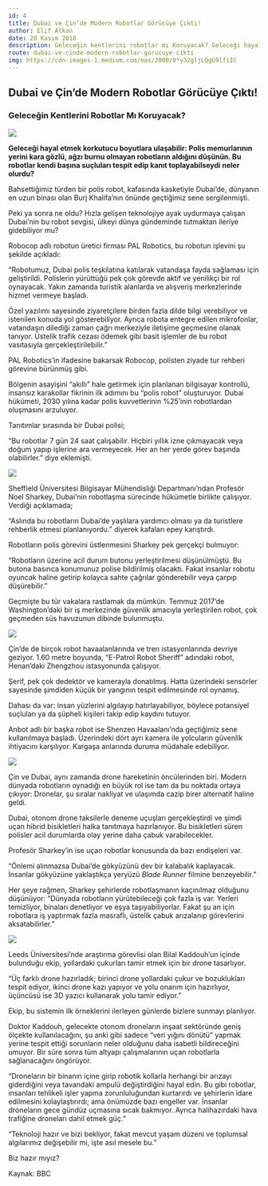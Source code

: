 ```yaml
---
id: 4
title: Dubai ve Çin’de Modern Robotlar Görücüye Çıktı!
author: Elif Alkan
date: 28 Kasım 2018
description: Geleceğin kentlerini robotlar mı Koruyacak? Geleceği hayal etmek korkutucu boyutlara ulaşabilir. Polis memurlarının yerini kara gözlü, ağzı burnu olmayan robotların aldığını düşünün. Bu robotlar kendi başına suçluları tespit edip kanıt toplayabilseydi neler olurdu?
route: dubai-ve-cinde-modern-robotlar-gorucuye-cikti
img: https://cdn-images-1.medium.com/max/2000/0*y32gljLQgG9lfiIC
---
```

## Dubai ve Çin’de Modern Robotlar Görücüye Çıktı!

### Geleceğin Kentlerini Robotlar Mı Koruyacak?

![](https://cdn-images-1.medium.com/max/2000/0*y32gljLQgG9lfiIC)

**Geleceği hayal etmek korkutucu boyutlara ulaşabilir: Polis memurlarının yerini kara gözlü, ağzı burnu olmayan robotların aldığını düşünün. Bu robotlar kendi başına suçluları tespit edip kanıt toplayabilseydi neler olurdu?**

Bahsettiğimiz türden bir polis robot, kafasında kasketiyle Dubai’de, dünyanın en uzun binası olan Burj Khalifa’nın önünde geçtiğimiz sene sergilenmişti.

Peki ya sonra ne oldu? Hızla gelişen teknolojiye ayak uydurmaya çalışan Dubai’nin bu robot sevgisi, ülkeyi dünya gündeminde tutmaktan ileriye gidebiliyor mu?

Robocop adlı robotun üretici firması PAL Robotics, bu robotun işlevini şu şekilde açıkladı:

“Robotumuz, Dubai polis teşkilatına katılarak vatandaşa fayda sağlaması için geliştirildi. Polislerin yürüttüğü pek çok görevde aktif ve yenilikçi bir rol oynayacak. Yakın zamanda turistik alanlarda ve alışveriş merkezlerinde hizmet vermeye başladı.

Özel yazılımı sayesinde ziyaretçilere birden fazla dilde bilgi verebiliyor ve istenilen konuda yol gösterebiliyor. Ayrıca robota entegre edilen mikrofonlar, vatandaşın dilediği zaman çağrı merkeziyle iletişime geçmesine olanak tanıyor. Üstelik trafik cezası ödemek gibi basit işlemler de bu robot vasıtasıyla gerçekleştirilebilir.”

PAL Robotics’in ifadesine bakarsak Robocop, polisten ziyade tur rehberi görevine bürünmüş gibi.

Bölgenin asayişini “akıllı” hale getirmek için planlanan bilgisayar kontrollü, insansız karakollar fikrinin ilk adımını bu “polis robot” oluşturuyor. Dubai hükümeti, 2030 yılına kadar polis kuvvetlerinin %25’inin robotlardan oluşmasını arzuluyor.

Tanıtımlar sırasında bir Dubai polisi;

“Bu robotlar 7 gün 24 saat çalışabilir. Hiçbiri yıllık izne çıkmayacak veya doğum yapıp işlerine ara vermeyecek. Her an her yerde görev başında olabilirler.” diye eklemişti.

![](https://cdn-images-1.medium.com/max/2000/0*jGwpx6pCLD4KiilX)

Sheffield Üniversitesi Bilgisayar Mühendisliği Departmanı’ndan Profesör Noel Sharkey, Dubai’nin robotlaşma sürecinde hükümetle birlikte çalışıyor. Verdiği açıklamada;

“Aslında bu robotların Dubai’de yaşlılara yardımcı olması ya da turistlere rehberlik etmesi planlanıyordu.” diyerek kafaları epey karıştırdı.

Robotların polis görevini üstlenmesini Sharkey pek gerçekçi bulmuyor:

“Robotların üzerine acil durum butonu yerleştirilmesi düşünülmüştü. Bu butona basınca konumunuz polise bildirilmiş olacaktı. Fakat insanlar robotu oyuncak haline getirip kolayca sahte çağrılar gönderebilir veya çarpıp düşürebilir.”

Geçmişte bu tür vakalara rastlamak da mümkün. Temmuz 2017’de Washington’daki bir iş merkezinde güvenlik amacıyla yerleştirilen robot, çok geçmeden süs havuzunun dibinde bulunmuştu.

![](https://miro.medium.com/proxy/0*V3UyFycaNT1vZ_xR)

Çin’de de birçok robot havaalanlarında ve tren istasyonlarında devriye geziyor. 1.60 metre boyunda, “E-Patrol Robot Sheriff” adındaki robot, Henan’daki Zhengzhou istasyonunda çalışıyor.

Şerif, pek çok dedektör ve kamerayla donatılmış. Hatta üzerindeki sensörler sayesinde şimdiden küçük bir yangının tespit edilmesinde rol oynamış.

Dahası da var: insan yüzlerini algılayıp hatırlayabiliyor, böylece potansiyel suçluları ya da şüpheli kişileri takip edip kaydını tutuyor.

Anbot adlı bir başka robot ise Shenzen Havaalanı’nda geçtiğimiz sene kullanılmaya başladı. Üzerindeki dört ayrı kamera ile yolcuların güvenlik ihtiyacını karşılıyor. Kargaşa anlarında duruma müdahale edebiliyor.

![](https://cdn-images-1.medium.com/max/2036/0*adcd5VHUltCi6OII)

Çin ve Dubai, aynı zamanda drone hareketinin öncülerinden biri. Modern dünyada robotların oynadığı en büyük rol ise tam da bu noktada ortaya çıkıyor: Dronelar, şu sıralar nakliyat ve ulaşımda cazip birer alternatif haline geldi.

Dubai, otonom drone taksilerle deneme uçuşları gerçekleştirdi ve şimdi uçan hibrid bisikletleri halka tanıtmaya hazırlanıyor. Bu bisikletleri süren polisler acil durumlarda olay yerine daha çabuk varabilecekler.

Profesör Sharkey’in ise uçan robotlar konusunda da bazı endişeleri var.

“Önlemi alınmazsa Dubai’de gökyüzünü dev bir kalabalık kaplayacak. İnsanlar gökyüzüne yaklaştıkça yeryüzü *Blade Runner* filmine benzeyebilir.”

Her şeye rağmen, Sharkey şehirlerde robotlaşmanın kaçınılmaz olduğunu düşünüyor: “Dünyada robotların yürütebileceği çok fazla iş var. Yerleri temizliyor, binaları denetliyor ve eşya taşıyabiliyorlar. Fakat şu an için robotlara iş yaptırmak fazla masraflı, üstelik çabuk arızalanıp görevlerini aksatabilirler.”

![](https://cdn-images-1.medium.com/max/2000/0*tHOhCFrnl7jvEcW4)

Leeds Üniversitesi’nde araştırma görevlisi olan Bilal Kaddouh’un içinde bulunduğu ekip, yollardaki çukurları tamir etmek için bir drone tasarlıyor.

“Üç farklı drone hazırladık; birinci drone yollardaki çukur ve bozuklukları tespit ediyor, ikinci drone kazı yapıyor ve yolu onarım için hazırlıyor, üçüncüsü ise 3D yazıcı kullanarak yolu tamir ediyor.”

Ekip, bu sistemin ilk örneklerini ilerleyen günlerde bizlere sunmayı planlıyor.

Doktor Kaddouh, gelecekte otonom droneların inşaat sektöründe geniş ölçekte kullanılacağını, şu anki gibi sadece “veri yığını dönütü” yapmak yerine tespit ettiği sorunların neler olduğunu daha isabetli bildireceğini umuyor. Bir süre sonra tüm altyapı çalışmalarının uçan robotlarla sağlanacağını öngörüyor.

“Droneların bir binanın içine girip robotik kollarla herhangi bir arızayı giderdiğini veya tavandaki ampulü değiştirdiğini hayal edin. Bu gibi robotlar, insanları tehlikeli işler yapma zorunluluğundan kurtarırdı ve şehirlerin idare edilmesini kolaylaştırırdı; ama önümüzde bazı engeller var. İnsanlar droneların gece gündüz uçmasına sıcak bakmıyor. Ayrıca halihazırdaki hava trafiğine droneları dahil etmek güç.”

“Teknoloji hazır ve bizi bekliyor, fakat mevcut yaşam düzeni ve toplumsal algılarımız değişebilir mi, işte asıl mesele bu.”

Biz hazır mıyız?

Kaynak: BBC
